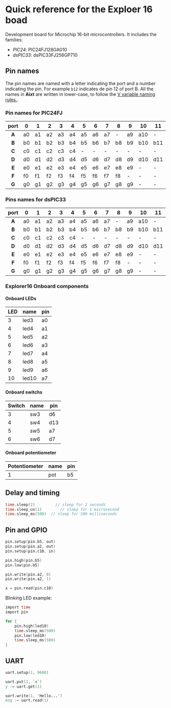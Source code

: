 <!-- changes to snake_case -->
# Quick reference for the Exploer 16 boad
Development board for Microchip 16-bit microcontrollers. It includes the families:
- _PIC24_: PIC24FJ128GA010
- _dsPIC33_: dsPIC33FJ256GP710

## Pin names
The pin names are named with a letter indicating the port and a number indicating the pin. For example `b12` indicates de pin 12 of port B. All the names in **Aixt** are written in lower-case, to follow the [V variable naming rules.](https://github.com/vlang/v/blob/master/doc/docs.md#variables).

### Pin names for PIC24FJ
| port |0 |1 |2 |3 |4 |5 |6 |7 |8 |9 |10 |11 |12 |13 |14 |15 |
|:----:|--|--|--|--|--|--|--|--|--|--|---|---|---|---|---|---| 
|**A** |a0|a1|a2|a3|a4|a5|a6|a7|- |a9|a10|-  |-  |-  |a14|a15|
|**B** |b0|b1|b2|b3|b4|b5|b6|b7|b8|b9|b10|b11|b12|b13|b14|b15|
|**C** |c0|c1|c2|c3|c4|- |- |- |- |- |-  |-  |c12|c13|c14|c15|
|**D** |d0|d1|d2|d3|d4|d5|d6|d7|d8|d9|d10|d11|d12|d13|d14|d15|
|**E** |e0|e1|e2|e3|e4|e5|e6|e7|e8|e9|-  |-  |-  |-  |-  |-  |
|**F** |f0|f1|f2|f3|f4|f5|f6|f7|f8|- |-  |-  |f12|f13|-  |-  |
|**G** |g0|g1|g2|g3|g4|g5|g6|g7|g8|g9|-  |-  |g12|g13|g14|g15|

### Pins names for dsPIC33
| port |0 |1 |2 |3 |4 |5 |6 |7 |8 |9 |10 |11 |12 |13 |14 |15 |
|:----:|--|--|--|--|--|--|--|--|--|--|---|---|---|---|---|---| 
|**A** |a0|a1|a2|a3|a4|a5|a6|a7|- |a9|a10|-  |-  |-  |a14|a15|
|**B** |b0|b1|b2|b3|b4|b5|b6|b7|b8|b9|b10|b11|b12|b13|b14|b15|
|**C** |c0|c1|c2|c3|c4|- |- |- |- |- |-  |-  |c12|c13|c14|c15|
|**D** |d0|d1|d2|d3|d4|d5|d6|d7|d8|d9|d10|d11|d12|d13|d14|d15|
|**E** |e0|e1|e2|e3|e4|e5|e6|e7|e8|e9|-  |-  |-  |-  |-  |-  |
|**F** |f0|f1|f2|f3|f4|f5|f6|f7|f8|- |-  |-  |f12|f13|-  |-  |
|**G** |g0|g1|g2|g3|g4|g5|g6|g7|g8|g9|-  |-  |g12|g13|g14|g15|

### Explorer16 Onboard components

#### Onboard LEDs
LED	| name	| pin
----|-------|----
3	  | led3 	| a0            
4 	| led4 	| a1        
5 	| led5 	| a2        
6 	| led6 	| a3       
7 	| led7 	| a4       
8 	| led8 	| a5        
9 	| led9 	| a6        
10 	| led10	| a7    

#### Onboard switchs
Switch	| name	| pin
--------|-------|------
3		    | sw3   | d6  
4		    | sw4   | d13  
5		    | sw5   | a7  
6		    | sw6   | d7  

#### Onboard potentiometer
Potentiometer	  | name	| pin
----------------|-------|-----
1				        | pot   | b5

## Delay and timing
```v
time.sleep(2)		  // sleep for 2 seconds
time.sleep_us(1)		// sleep for 1 microsecond
time.sleep_ms(500)	// sleep for 500 milliseconds
```

## Pin and GPIO
```v
pin.setup(pin.b5, out)
pin.setup(pin.a2, out)
pin.setup(pin.c10, in)

pin.high(pin.b5)
pin.low(pin.b5)

pin.write(pin.a2, 0)
pin.write(pin.a2, 1)

x = pin.read(pin.c10)
```

Blinking LED example:
```v
import time
import pin

for {
	pin.high(led10)
	time.sleep_ms(500)
	pin.low(led10)
	time.sleep_ms(500)
}
```

## UART
```v
uart.setup(1, 9600)

uart.put(1, `x`)
y := uart.get(1)

uart.write(1, 'Hello...')
msg := uart.read(1)
```

